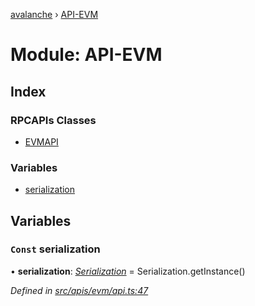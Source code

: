 [avalanche](../README.md) › [API-EVM](api_evm.md)

# Module: API-EVM

## Index

### RPCAPIs Classes

* [EVMAPI](../classes/api_evm.evmapi.md)

### Variables

* [serialization](api_evm.md#const-serialization)

## Variables

### `Const` serialization

• **serialization**: *[Serialization](../classes/utils_serialization.serialization.md)* = Serialization.getInstance()

*Defined in [src/apis/evm/api.ts:47](https://github.com/ava-labs/avalanchejs/blob/ae78dee/src/apis/evm/api.ts#L47)*
